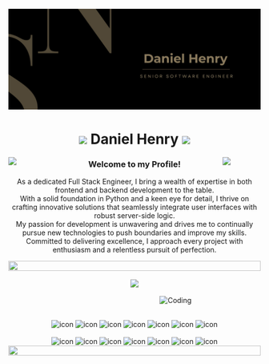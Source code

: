 ![logo](introduction.jpg)

<h1 align="center">
  <img src="https://media.giphy.com/media/hvRJCLFzcasrR4ia7z/giphy.gif" width="32">
    Daniel Henry
  <img src="https://media.giphy.com/media/hvRJCLFzcasrR4ia7z/giphy.gif" width="32">
</h1>

<img align="left" src="https://user-images.githubusercontent.com/65187002/144930161-2f783401-8d27-4fdf-a2f7-cc0ba32f1f1f.gif" width="15%" style="display:inline;">
<img align="right" src="https://user-images.githubusercontent.com/65187002/144930161-2f783401-8d27-4fdf-a2f7-cc0ba32f1f1f.gif" width="15%" style="display:inline;">

<h3 align="center">Welcome to my Profile!</h3>
<p align="center">
  As a dedicated Full Stack Engineer, I bring a wealth of expertise in both frontend and backend development to the table. <br>
  With a solid foundation in Python and a keen eye for detail, I thrive on crafting innovative solutions that seamlessly integrate user interfaces with robust server-side logic.<br>
  My passion for development is unwavering and drives me to continually pursue new technologies to push boundaries and improve my skills. <br>
  Committed to delivering excellence, I approach every project with enthusiasm and a relentless pursuit of perfection.
</p>

<img src="https://i.imgur.com/dBaSKWF.gif" height="20" width="100%">

<p align="center">
  <img src="https://readme-typing-svg.herokuapp.com/?lines=Creative,%20Passionate%20and%20Result-oriented%20Software%20Engineer;10%2B%20years%20of%20hands-on%20experience;&center=true&width=800&height=45">
</p>

<img align="right" width="40%" alt="Coding" src="https://raw.githubusercontent.com/abhisheknaiidu/abhisheknaiidu/master/code.gif">

<br><br>

<div align="center">
  <img src="https://techstack-generator.vercel.app/react-icon.svg" alt="icon" width="60" height="60" />
  <img src="https://techstack-generator.vercel.app/python-icon.svg" alt="icon" width="60" height="60" />
  <img src="https://techstack-generator.vercel.app/ts-icon.svg" alt="icon" width="60" height="60" />
  <img src="https://techstack-generator.vercel.app/js-icon.svg" alt="icon"width="60" height="60" />
  <img src="https://techstack-generator.vercel.app/redux-icon.svg" alt="icon" width="60" height="60" />
  <img src="https://techstack-generator.vercel.app/mysql-icon.svg" alt="icon" width="60" height="60" />
  <img src="https://techstack-generator.vercel.app/aws-icon.svg" alt="icon" width="60" height="60" />
</div>

<br>

<div align="center">
  <img src="https://techstack-generator.vercel.app/restapi-icon.svg" alt="icon" width="60" height="60" />
  <img src="https://techstack-generator.vercel.app/docker-icon.svg" alt="icon" width="60" height="60" />
  <img src="https://techstack-generator.vercel.app/nginx-icon.svg" alt="icon" width="60" height="60" />
  <img src="https://techstack-generator.vercel.app/github-icon.svg" alt="icon" width="60" height="60" />
  <img src="https://techstack-generator.vercel.app/sass-icon.svg" alt="icon" width="60" height="60" />
  <img src="https://techstack-generator.vercel.app/java-icon.svg" alt="icon" width="60" height="60" />
  <img src="https://techstack-generator.vercel.app/graphql-icon.svg" alt="icon" width="60" height="60" />
</div>
 
<img src="https://i.imgur.com/dBaSKWF.gif" height="20" width="100%">
